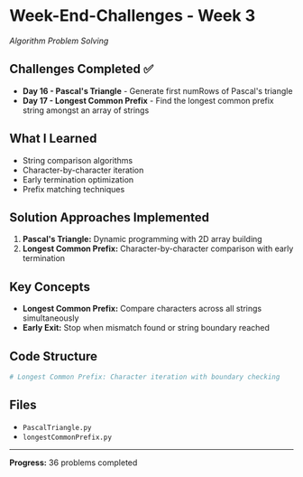 # Week-End-Challenges - Week 3

*Algorithm Problem Solving*

## Challenges Completed ✅
- **Day 16 - Pascal's Triangle** - Generate first numRows of Pascal's triangle
- **Day 17 - Longest Common Prefix** - Find the longest common prefix string amongst an array of strings

## What I Learned
- String comparison algorithms
- Character-by-character iteration
- Early termination optimization
- Prefix matching techniques

## Solution Approaches Implemented
1. **Pascal's Triangle:** Dynamic programming with 2D array building
2. **Longest Common Prefix:** Character-by-character comparison with early termination

## Key Concepts
- **Longest Common Prefix:** Compare characters across all strings simultaneously
- **Early Exit:** Stop when mismatch found or string boundary reached

## Code Structure
```python
# Longest Common Prefix: Character iteration with boundary checking
```

## Files
- `PascalTriangle.py`
- `longestCommonPrefix.py`

---
**Progress:** 36 problems completed